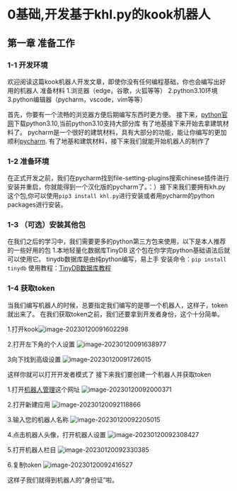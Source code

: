 # 0基础,开发基于khl.py的kook机器人

## 第一章  准备工作

### 1-1  开发环境

  欢迎阅读这篇kook机器人开发文章，即使你没有任何编程基础，你也会编写出好用的机器人
准备材料
1.浏览器（edge，谷歌，火狐等等）
2.python3.10环境
3.python编辑器（pycharm，vscode，vim等等）

首先，你要有一个流畅的浏览器方便后期编写东西时更方便。
接下来，[python官网](https://www.python.org/)下载python3.10,当前python3.10支持大部分库
有了地基接下来开始去拿建筑材料了。
pycharm是一个很好的建筑材料，具有大部分的功能，能让你编写的更加顺利[pycharm](https://www.jetbrains.com/pycharm/).
有了地基和建筑材料，接下来我们就能开始机器人的制作了

### 1-2  准备环境

​    在正式开发之前，我们在pycharm找到file-setting-plugins搜索chinese插件进行安装并重启，你就能得到一个汉化版的pycharm了。：）
​    接下来我们要拥有kh.py这个包,你可以使用`pip3 install khl.py`进行安装或者用pycharm的python packages进行安装。

### 1-3  （可选）安装其他包

在我们之后的学习中，我们需要更多的python第三方包来使用，以下是本人推荐的一些好用的包
1.本地轻量化数据库TinyDB
这个包在你学完python基础语法后就可以使用它。
tinydb数据库是由纯python编写，易上手
安装命令：`pip install tinydb`
使用教程：[TinyDB数据库教程](https://zhuanlan.zhihu.com/p/558487927)

### 1-4  获取token

当我们编写机器人的时候，总要指定我们编写的是哪一个机器人，这样子，token就出来了。
在我们获取token之前，我们还要拿到开发者身份，这个十分简单。

1.打开kook![image-20230120091602298](C:\Users\Administrator\AppData\Roaming\Typora\typora-user-images\image-20230120091602298.png)

2.打开左下角的个人设置
![image-20230120091638977](C:\Users\Administrator\AppData\Roaming\Typora\typora-user-images\image-20230120091638977.png)

3向下找到高级设置
![image-20230120091726015](C:\Users\Administrator\AppData\Roaming\Typora\typora-user-images\image-20230120091726015.png)

这样你就可以打开开发者模式了
接下来我们要创建一个机器人并获取token

1.打开[机器人管理](https://developer.kookapp.cn/app/index)这个网址
![image-20230120092000371](C:\Users\Administrator\AppData\Roaming\Typora\typora-user-images\image-20230120092000371.png)

2.打开新建应用
![image-20230120092118866](C:\Users\Administrator\AppData\Roaming\Typora\typora-user-images\image-20230120092118866.png)

3.输入您的机器人名称
![image-20230120092205015](C:\Users\Administrator\AppData\Roaming\Typora\typora-user-images\image-20230120092205015.png)

4.点击机器人头像，打开机器人设置
![image-20230120092308427](C:\Users\Administrator\AppData\Roaming\Typora\typora-user-images\image-20230120092308427.png)

5.打开机器人栏目
![image-20230120092330385](C:\Users\Administrator\AppData\Roaming\Typora\typora-user-images\image-20230120092330385.png)

6.复制token
![image-20230120092416527](C:\Users\Administrator\AppData\Roaming\Typora\typora-user-images\image-20230120092416527.png)

这样子我们就得到机器人的“身份证”啦。
